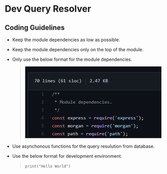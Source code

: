 # Dev Query Resolver

## Coding Guidelines

- Keep the module dependencies as low as possible.
- Keep the module dependencies only on the top of the module.
- Only use the below format for the module dependencies.

  > ![Dependency Format](media/DepFormat.png)

- Use asynchonous functions for the query resulution from database.
- Use the below format for development environment.
  > `print("Hello World")`
